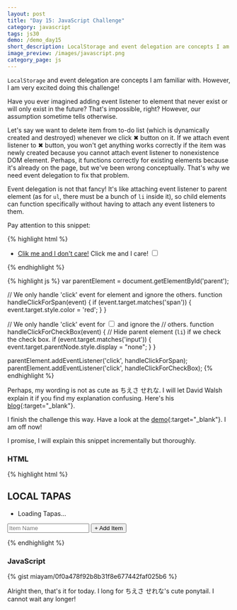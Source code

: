 ```yaml
---
layout: post
title: "Day 15: JavaScript Challenge"
category: javascript
tags: js30
demo: /demo_day15
short_description: LocalStorage and event delegation are concepts I am familiar with. However, I am very excited doing this challenge!
image_preview: /images/javascript.png
category_page: js
---
```


`LocalStorage` and event delegation are concepts I am familiar with. However,
I am very excited doing this challenge!

Have you ever imagined adding event listener to element that never exist
or will only exist in the future? That's impossible, right? However, our
assumption sometime tells otherwise.

Let's say we want to delete item from to-do list (which is dynamically
created and destroyed) whenever we click ✖ button on it. If we attach event
listener to ✖ button, you won't get anything works correctly if the item
was newly created because you cannot attach event listener to nonexistence
DOM element. Perhaps, it functions correctly for existing elements because
it's already on the page, but we've been wrong conceptually. That's why we
need event delegation to fix that problem.

Event delegation is not that fancy! It's like attaching event listener
to parent element (as for `ul`, there must be a bunch of `li` inside it), so
child elements can function specifically without having to attach any event
listeners to them.

Pay attention to this snippet:

{% highlight html %}
  <ul id="parent">
    <li>
      <a href='#'>Clik me and I don't care!</a>
      <span>Click me and I care!</span>
      <input type="checkbox">
    </li>
  </ul>
{% endhighlight %}

{% highlight js %}
  var parentElement = document.getElementById('parent');

  // We only handle 'click' event for <span> element and ignore the others.
  function handleClickForSpan(event) {
    if (event.target.matches('span')) {
      event.target.style.color = 'red';
    }
  }

  // We only handle 'click' event for <input type="checkbox"> and ignore the
  // others.
  function handleClickForCheckBox(event) {
    // Hide parent element (`li`) if we check the check box.
    if (event.target.matches('input')) {
      event.target.parentNode.style.display = "none";
    }
  }

  parentElement.addEventListener('click', handleClickForSpan);
  parentElement.addEventListener('click', handleClickForCheckBox);
{% endhighlight %}

Perhaps, my wording is not as cute as ちえさ せれな. I will let David Walsh
explain it if you find my explanation confusing. Here's his
[blog](https://davidwalsh.name/event-delegate){:target="_blank"}.

I finish the challenge this way. Have a look at
the [demo](/demo_day15){:target="_blank"}. I am off now!

I promise, I will explain this snippet incrementally but thoroughly.

### HTML

{% highlight html %}
  <div class="wrapper">
    <h2>LOCAL TAPAS</h2>
    <p></p>
    <ul class="item-list">
      <li>Loading Tapas...</li>
    </ul>
    <form class="form">
      <input type="text" name="item" placeholder="Item Name" required>
      <input type="submit" value="+ Add Item">
    </form>
  </div>
{% endhighlight %}

### JavaScript

{% gist miayam/0f0a478f92b8b31f8e677442faf025b6 %}


Alright then, that's it for today. I long for ちえさ せれな's cute ponytail.
I cannot wait any longer!

